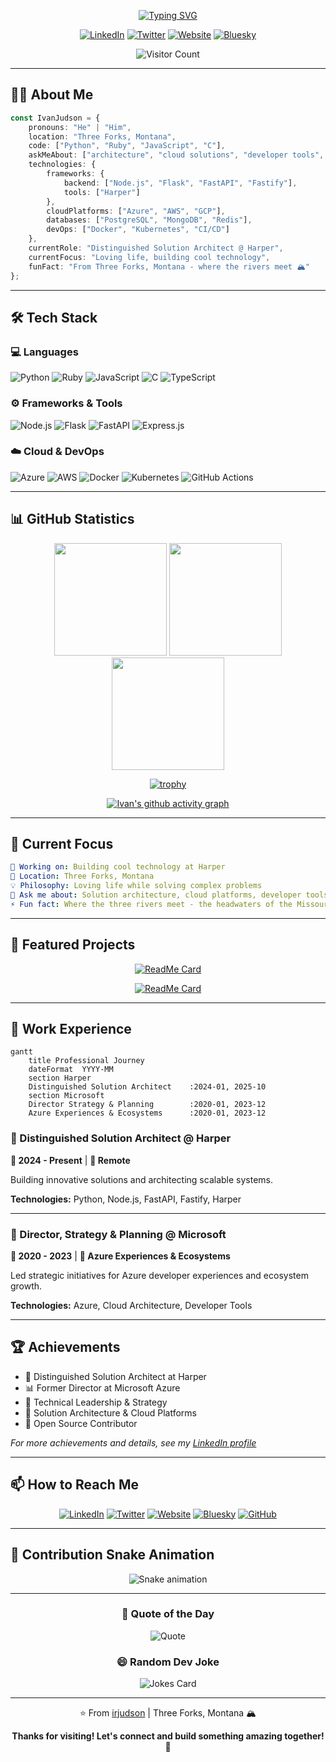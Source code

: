 <div align="center">

<!-- ANIMATED TYPING HEADER -->
[![Typing SVG](https://readme-typing-svg.herokuapp.com?font=Fira+Code&size=32&duration=2800&pause=2000&color=A9FEF7&center=true&vCenter=true&width=940&lines=Hey%2C+I'm+Ivan+R.+Judson!+%F0%9F%91%8B;Distinguished+Solution+Architect+%F0%9F%9A%80;Building+Cool+Technology+%F0%9F%8C%9F;Loving+Life+%F0%9F%93%9A)](https://git.io/typing-svg)

<!-- SOCIAL MEDIA BADGES -->
[![LinkedIn](https://img.shields.io/badge/LinkedIn-0077B5?style=for-the-badge&logo=linkedin&logoColor=white)](https://linkedin.com/in/irjudson)
[![Twitter](https://img.shields.io/badge/Twitter-1DA1F2?style=for-the-badge&logo=twitter&logoColor=white)](https://twitter.com/irjudson)
[![Website](https://img.shields.io/badge/Website-FF5722?style=for-the-badge&logo=todoist&logoColor=white)](https://www.irjudson.org/)
[![Bluesky](https://img.shields.io/badge/Bluesky-0285FF?style=for-the-badge&logo=bluesky&logoColor=white)](https://bsky.app/profile/irjudson.bsky.social)

<!-- VISITOR COUNTER -->
![Visitor Count](https://profile-counter.glitch.me/irjudson/count.svg)

</div>

---

## 👨‍💻 About Me

```typescript
const IvanJudson = {
    pronouns: "He" | "Him",
    location: "Three Forks, Montana",
    code: ["Python", "Ruby", "JavaScript", "C"],
    askMeAbout: ["architecture", "cloud solutions", "developer tools", "open source"],
    technologies: {
        frameworks: {
            backend: ["Node.js", "Flask", "FastAPI", "Fastify"],
            tools: ["Harper"]
        },
        cloudPlatforms: ["Azure", "AWS", "GCP"],
        databases: ["PostgreSQL", "MongoDB", "Redis"],
        devOps: ["Docker", "Kubernetes", "CI/CD"]
    },
    currentRole: "Distinguished Solution Architect @ Harper",
    currentFocus: "Loving life, building cool technology",
    funFact: "From Three Forks, Montana - where the rivers meet 🏔️"
};
```

---

## 🛠️ Tech Stack

### 💻 Languages
![Python](https://img.shields.io/badge/Python-3776AB?style=for-the-badge&logo=python&logoColor=white)
![Ruby](https://img.shields.io/badge/Ruby-CC342D?style=for-the-badge&logo=ruby&logoColor=white)
![JavaScript](https://img.shields.io/badge/JavaScript-F7DF1E?style=for-the-badge&logo=javascript&logoColor=black)
![C](https://img.shields.io/badge/C-00599C?style=for-the-badge&logo=c&logoColor=white)
![TypeScript](https://img.shields.io/badge/TypeScript-007ACC?style=for-the-badge&logo=typescript&logoColor=white)

### ⚙️ Frameworks & Tools
![Node.js](https://img.shields.io/badge/Node.js-43853D?style=for-the-badge&logo=nodedotjs&logoColor=white)
![Flask](https://img.shields.io/badge/Flask-000000?style=for-the-badge&logo=flask&logoColor=white)
![FastAPI](https://img.shields.io/badge/FastAPI-005571?style=for-the-badge&logo=fastapi&logoColor=white)
![Express.js](https://img.shields.io/badge/Express.js-404D59?style=for-the-badge&logo=express&logoColor=white)

### ☁️ Cloud & DevOps
![Azure](https://img.shields.io/badge/Microsoft_Azure-0089D6?style=for-the-badge&logo=microsoft-azure&logoColor=white)
![AWS](https://img.shields.io/badge/AWS-232F3E?style=for-the-badge&logo=amazon-aws&logoColor=white)
![Docker](https://img.shields.io/badge/Docker-2496ED?style=for-the-badge&logo=docker&logoColor=white)
![Kubernetes](https://img.shields.io/badge/Kubernetes-326CE5?style=for-the-badge&logo=kubernetes&logoColor=white)
![GitHub Actions](https://img.shields.io/badge/GitHub_Actions-2088FF?style=for-the-badge&logo=github-actions&logoColor=white)

---

## 📊 GitHub Statistics

<div align="center">

<!-- GITHUB STATS CARD -->
<img height="180em" src="https://github-readme-stats.vercel.app/api?username=irjudson&show_icons=true&theme=tokyonight&include_all_commits=true&count_private=true"/>

<!-- GITHUB STREAK STATS -->
<img height="180em" src="https://github-readme-streak-stats.herokuapp.com/?user=irjudson&theme=tokyonight"/>

</div>

<div align="center">

<!-- TOP LANGUAGES -->
<img height="180em" src="https://github-readme-stats.vercel.app/api/top-langs/?username=irjudson&layout=compact&langs_count=8&theme=tokyonight"/>

</div>

<!-- GITHUB TROPHY -->
<div align="center">

[![trophy](https://github-profile-trophy.vercel.app/?username=irjudson&theme=tokyonight&no-frame=true&no-bg=false&margin-w=4&row=1)](https://github.com/ryo-ma/github-profile-trophy)

</div>

<!-- CONTRIBUTION ACTIVITY GRAPH -->
<div align="center">

[![Ivan's github activity graph](https://github-readme-activity-graph.vercel.app/graph?username=irjudson&theme=tokyo-night)](https://github.com/ashutosh00710/github-readme-activity-graph)

</div>

---

## 🎯 Current Focus

```yaml
🔭 Working on: Building cool technology at Harper
🌱 Location: Three Forks, Montana
💡 Philosophy: Loving life while solving complex problems
💬 Ask me about: Solution architecture, cloud platforms, developer tools
⚡ Fun fact: Where the three rivers meet - the headwaters of the Missouri 🏔️
```

---

## 🚀 Featured Projects

<div align="center">

<!-- PROJECT 1 -->
[![ReadMe Card](https://github-readme-stats.vercel.app/api/pin/?username=irjudson&repo=github-profile-upgrade&theme=tokyonight)](https://github.com/irjudson/github-profile-upgrade)

<!-- PROJECT 2 -->
[![ReadMe Card](https://github-readme-stats.vercel.app/api/pin/?username=irjudson&repo=vam-tools&theme=tokyonight)](https://github.com/irjudson/vam-tools)

</div>

---

## 💼 Work Experience

```mermaid
gantt
    title Professional Journey
    dateFormat  YYYY-MM
    section Harper
    Distinguished Solution Architect    :2024-01, 2025-10
    section Microsoft
    Director Strategy & Planning        :2020-01, 2023-12
    Azure Experiences & Ecosystems      :2020-01, 2023-12
```

### 🏢 Distinguished Solution Architect @ Harper
**📅 2024 - Present** | **📍 Remote**

Building innovative solutions and architecting scalable systems.

**Technologies:** Python, Node.js, FastAPI, Fastify, Harper

---

### 🏢 Director, Strategy & Planning @ Microsoft
**📅 2020 - 2023** | **📍 Azure Experiences & Ecosystems**

Led strategic initiatives for Azure developer experiences and ecosystem growth.

**Technologies:** Azure, Cloud Architecture, Developer Tools

---

## 🏆 Achievements

- 🌟 Distinguished Solution Architect at Harper
- 📊 Former Director at Microsoft Azure
- 🎤 Technical Leadership & Strategy
- 💼 Solution Architecture & Cloud Platforms
- 🔧 Open Source Contributor

*For more achievements and details, see my [LinkedIn profile](https://linkedin.com/in/irjudson)*

---

## 📫 How to Reach Me

<div align="center">

[![LinkedIn](https://img.shields.io/badge/LinkedIn-0077B5?style=for-the-badge&logo=linkedin&logoColor=white)](https://linkedin.com/in/irjudson)
[![Twitter](https://img.shields.io/badge/Twitter-1DA1F2?style=for-the-badge&logo=twitter&logoColor=white)](https://twitter.com/irjudson)
[![Website](https://img.shields.io/badge/Website-FF5722?style=for-the-badge&logo=todoist&logoColor=white)](https://www.irjudson.org/)
[![Bluesky](https://img.shields.io/badge/Bluesky-0285FF?style=for-the-badge&logo=bluesky&logoColor=white)](https://bsky.app/profile/irjudson.bsky.social)
[![GitHub](https://img.shields.io/badge/GitHub-100000?style=for-the-badge&logo=github&logoColor=white)](https://github.com/irjudson)

</div>

---

## 🐍 Contribution Snake Animation

<div align="center">

![Snake animation](https://github.com/irjudson/irjudson/blob/output/github-contribution-grid-snake.svg)

</div>

---

<div align="center">

### 💭 Quote of the Day
![Quote](https://quotes-github-readme.vercel.app/api?type=horizontal&theme=tokyonight)

### 😄 Random Dev Joke
![Jokes Card](https://readme-jokes.vercel.app/api?theme=tokyonight)

---

⭐️ From [irjudson](https://github.com/irjudson) | Three Forks, Montana 🏔️

**Thanks for visiting! Let's connect and build something amazing together! 🚀**

</div>
